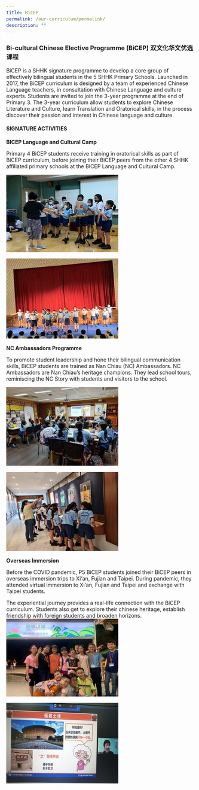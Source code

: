 ```yaml
---
title: BiCEP
permalink: /our-curriculum/permalink/
description: ""
---
```

### **Bi-cultural Chinese Elective Programme (BiCEP)**   **双文化华文优选课程**

BiCEP is a SHHK signature programme to develop a core group of effectively bilingual students in the 5 SHHK Primary Schools. Launched in 2017, the BiCEP curriculum is designed by a team of experienced Chinese Language teachers, in consultation with Chinese Language and culture experts. 
Students are invited to join the 3-year programme at the end of Primary 3. The 3-year curriculum allow students to explore Chinese Literature and Culture, learn Translation and Oratorical skills, in the process discover their passion and interest in Chinese language and culture.

#### **SIGNATURE ACTIVITIES**

**BICEP Language and Cultural Camp**

Primary 4 BiCEP students receive training in oratorical skills as part of BiCEP curriculum, before joining their BiCEP peers from the other 4 SHHK affiliated primary schools at the BICEP Language and Cultural Camp.

![](/images/Our%20Curriculum%20MTL_GAP_Bicep/Bicep1.jpg)

![](/images/Our%20Curriculum%20MTL_GAP_Bicep/Bicep2.jpg)


**NC Ambassadors Programme**

To promote student leadership and hone their bilingual communication skills, BiCEP students are trained as Nan Chiau (NC) Ambassadors. 
NC Ambassadors are Nan Chiau’s heritage champions. They lead school tours, reminiscing the NC Story with students and visitors to the school.

![](/images/Our%20Curriculum%20MTL_GAP_Bicep/BiCEP3.jpg)

![](/images/Our%20Curriculum%20MTL_GAP_Bicep/BiCEP4.jpg)

**Overseas Immersion**
         <!-- /\* Font Definitions \*/ @font-face {font-family:Latha; panose-1:2 0 4 0 0 0 0 0 0 0; mso-font-charset:0; mso-generic-font-family:swiss; mso-font-pitch:variable; mso-font-signature:1048579 0 0 0 1 0;} @font-face {font-family:"Cambria Math"; panose-1:2 4 5 3 5 4 6 3 2 4; mso-font-charset:0; mso-generic-font-family:roman; mso-font-pitch:variable; mso-font-signature:-536869121 1107305727 33554432 0 415 0;} @font-face {font-family:DengXian; panose-1:2 1 6 0 3 1 1 1 1 1; mso-font-alt:等线; mso-font-charset:134; mso-generic-font-family:auto; mso-font-pitch:variable; mso-font-signature:-1610612033 953122042 22 0 262159 0;} @font-face {font-family:Calibri; panose-1:2 15 5 2 2 2 4 3 2 4; mso-font-charset:0; mso-generic-font-family:swiss; mso-font-pitch:variable; mso-font-signature:-469750017 -1073732485 9 0 511 0;} @font-face {font-family:"\\@DengXian"; panose-1:2 1 6 0 3 1 1 1 1 1; mso-font-charset:134; mso-generic-font-family:auto; mso-font-pitch:variable; mso-font-signature:-1610612033 953122042 22 0 262159 0;} /\* Style Definitions \*/ p.MsoNormal, li.MsoNormal, div.MsoNormal {mso-style-unhide:no; mso-style-qformat:yes; mso-style-parent:""; margin-top:0in; margin-right:0in; margin-bottom:8.0pt; margin-left:0in; line-height:107%; mso-pagination:widow-orphan; font-size:11.0pt; font-family:"Calibri",sans-serif; mso-ascii-font-family:Calibri; mso-ascii-theme-font:minor-latin; mso-fareast-font-family:DengXian; mso-fareast-theme-font:minor-fareast; mso-hansi-font-family:Calibri; mso-hansi-theme-font:minor-latin; mso-bidi-font-family:Latha; mso-ansi-language:EN-US;} p {mso-style-priority:99; mso-margin-top-alt:auto; margin-right:0in; mso-margin-bottom-alt:auto; margin-left:0in; mso-pagination:widow-orphan; font-size:12.0pt; font-family:"Times New Roman",serif; mso-fareast-font-family:"Times New Roman"; mso-ansi-language:EN-SG;} .MsoChpDefault {mso-style-type:export-only; mso-default-props:yes; font-family:"Calibri",sans-serif; mso-ascii-font-family:Calibri; mso-ascii-theme-font:minor-latin; mso-fareast-font-family:DengXian; mso-fareast-theme-font:minor-fareast; mso-hansi-font-family:Calibri; mso-hansi-theme-font:minor-latin; mso-bidi-font-family:Latha; mso-bidi-theme-font:minor-bidi;} .MsoPapDefault {mso-style-type:export-only; margin-bottom:8.0pt; line-height:107%;} @page WordSection1 {size:8.5in 11.0in; margin:1.0in 1.0in 1.0in 1.0in; mso-header-margin:.5in; mso-footer-margin:.5in; mso-paper-source:0;} div.WordSection1 {page:WordSection1;} -->

Before the COVID pandemic, P5 BiCEP students joined their BiCEP peers in overseas immersion trips to Xi‘an, Fujian and Taipei. During pandemic, they attended virtual immersion to Xi‘an, Fujian and Taipei and exchange with Taipei students.

The experiential journey provides a real-life connection with the BiCEP curriculum. Students also get to explore their chinese heritage, establish friendship with foreign students and broaden horizons.
![](/images/Our%20Curriculum%20MTL_GAP_Bicep/BiCEP5.jpg)

![](/images/Our%20Curriculum%20MTL_GAP_Bicep/BiCEP6.jpg)